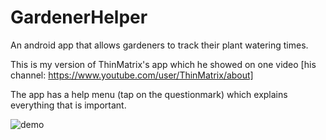 # GardenerHelper
An android app that allows gardeners to track their plant watering times.

This is my version of ThinMatrix's app which he showed on one video [his channel: https://www.youtube.com/user/ThinMatrix/about]

The app has a help menu (tap on the questionmark) which explains everything that is important.

![demo](https://user-images.githubusercontent.com/53153950/136003083-ab609782-39c5-4c27-b43a-bbec70bbf324.jpeg)
